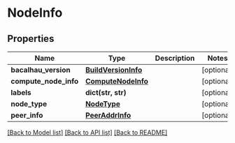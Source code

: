 # NodeInfo

## Properties
Name | Type | Description | Notes
------------ | ------------- | ------------- | -------------
**bacalhau_version** | [**BuildVersionInfo**](BuildVersionInfo.md) |  | [optional] 
**compute_node_info** | [**ComputeNodeInfo**](ComputeNodeInfo.md) |  | [optional] 
**labels** | **dict(str, str)** |  | [optional] 
**node_type** | [**NodeType**](NodeType.md) |  | [optional] 
**peer_info** | [**PeerAddrInfo**](PeerAddrInfo.md) |  | [optional] 

[[Back to Model list]](../README.md#documentation-for-models) [[Back to API list]](../README.md#documentation-for-api-endpoints) [[Back to README]](../README.md)

